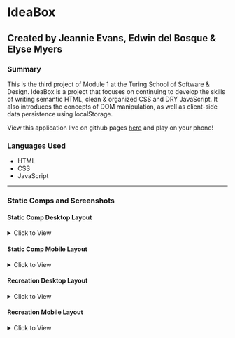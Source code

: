 # IdeaBox
## Created by Jeannie Evans, Edwin del Bosque & Elyse Myers
### Summary
This is the third project of Module 1 at the Turing School of Software & Design. IdeaBox is a project that focuses on continuing to develop the skills of writing semantic HTML, clean & organized CSS and DRY JavaScript. It also introduces the concepts of DOM manipulation, as well as client-side data persistence using localStorage.



View this application live on github pages [here]() and play on your phone!

### Languages Used
- HTML
- CSS
- JavaScript

---
### Static Comps and Screenshots

#### Static Comp Desktop Layout
<details>
  <summary> Click to View </summary>
  
![](https://frontend.turing.io/assets/images/projects/ideabox/ideabox-redux-01.jpg)
</details>  

#### Static Comp Mobile Layout
<details>
  <summary> Click to View </summary>
  
![](https://frontend.turing.io/assets/images/projects/ideabox/ideabox-redux-02.jpg)
</details>

#### Recreation Desktop Layout
<details>
  <summary> Click to View </summary>
  

 </details>
 
 #### Recreation Mobile Layout
<details>
  <summary> Click to View </summary>
  
 </details>
  
